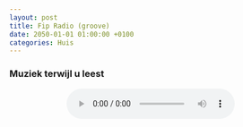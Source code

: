 ```yaml
---
layout: post
title: Fip Radio (groove)
date: 2050-01-01 01:00:00 +0100
categories: Huis
---
```


### Muziek terwijl u leest

<div align="center"><audio controls src="https://direct.fipradio.fr/live/fip-webradio3.mp3" autoplay><p>No Audio</p></audio></div>
